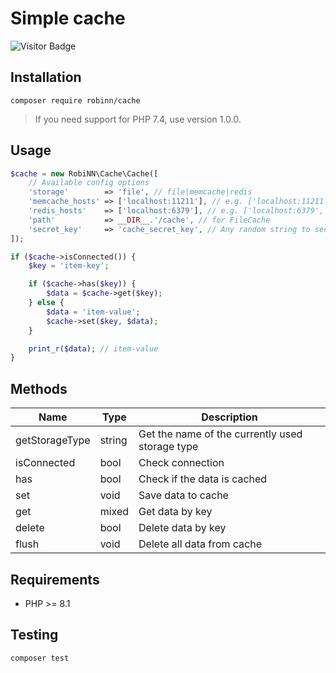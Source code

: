 # Simple cache

![Visitor Badge](https://visitor-badge.laobi.icu/badge?page_id=RobiNN1.Cache)

## Installation

```
composer require robinn/cache
```

> If you need support for PHP 7.4, use version 1.0.0.

## Usage

```php
$cache = new RobiNN\Cache\Cache([
    // Available config options
    'storage'        => 'file', // file|memcache|redis
    'memcache_hosts' => ['localhost:11211'], // e.g. ['localhost:11211', '192.168.1.100:11211', 'unix:///var/tmp/memcached.sock']
    'redis_hosts'    => ['localhost:6379'], // e.g. ['localhost:6379', '192.168.1.100:6379:1:passwd']
    'path'           => __DIR__.'/cache', // for FileCache
    'secret_key'     => 'cache_secret_key', // Any random string to secure FileCache
]);

if ($cache->isConnected()) {
    $key = 'item-key';

    if ($cache->has($key)) {
        $data = $cache->get($key);
    } else {
        $data = 'item-value';
        $cache->set($key, $data);
    }

    print_r($data); // item-value
}
```

## Methods

| Name           | Type   | Description                                     |
|----------------|--------|-------------------------------------------------|
| getStorageType | string | Get the name of the currently used storage type |
| isConnected    | bool   | Check connection                                |
| has            | bool   | Check if the data is cached                     |
| set            | void   | Save data to cache                              |
| get            | mixed  | Get data by key                                 |
| delete         | bool   | Delete data by key                              |
| flush          | void   | Delete all data from cache                      |

## Requirements

- PHP >= 8.1

## Testing

```
composer test
```
